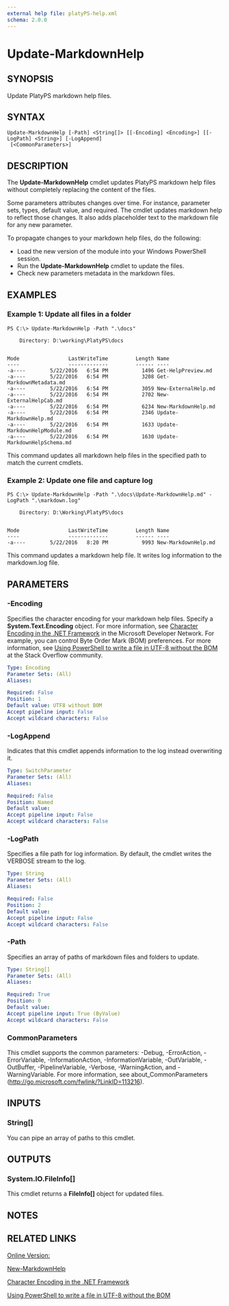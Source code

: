 ```yaml
---
external help file: platyPS-help.xml
schema: 2.0.0
---
```


# Update-MarkdownHelp
## SYNOPSIS
Update PlatyPS markdown help files.
## SYNTAX

```
Update-MarkdownHelp [-Path] <String[]> [[-Encoding] <Encoding>] [[-LogPath] <String>] [-LogAppend]
 [<CommonParameters>]
```

## DESCRIPTION
The **Update-MarkdownHelp** cmdlet updates PlatyPS markdown help files without completely replacing the content of the files.

Some parameters attributes changes over time.
For instance, parameter sets, types, default value, and required.
The cmdlet updates markdown help to reflect those changes.
It also adds placeholder text to the markdown file for any new parameter.

To propagate changes to your markdown help files, do the following:

- Load the new version of the module into your Windows PowerShell session.
- Run the **Update-MarkdownHelp** cmdlet to update the files.
- Check new parameters metadata in the markdown files.


## EXAMPLES

### Example 1: Update all files in a folder
```
PS C:\> Update-MarkdownHelp -Path ".\docs"

    Directory: D:\working\PlatyPS\docs


Mode                LastWriteTime         Length Name
----                -------------         ------ ----
-a----        5/22/2016   6:54 PM           1496 Get-HelpPreview.md
-a----        5/22/2016   6:54 PM           3208 Get-MarkdownMetadata.md
-a----        5/22/2016   6:54 PM           3059 New-ExternalHelp.md
-a----        5/22/2016   6:54 PM           2702 New-ExternalHelpCab.md
-a----        5/22/2016   6:54 PM           6234 New-MarkdownHelp.md
-a----        5/22/2016   6:54 PM           2346 Update-MarkdownHelp.md
-a----        5/22/2016   6:54 PM           1633 Update-MarkdownHelpModule.md
-a----        5/22/2016   6:54 PM           1630 Update-MarkdownHelpSchema.md
```

This command updates all markdown help files in the specified path to match the current cmdlets.
### Example 2: Update one file and capture log
```
PS C:\> Update-MarkdownHelp -Path ".\docs\Update-MarkdownHelp.md" -LogPath ".\markdown.log"

    Directory: D:\Working\PlatyPS\docs


Mode                LastWriteTime         Length Name
----                -------------         ------ ----
-a----        5/22/2016   8:20 PM           9993 New-MarkdownHelp.md
```

This command updates a markdown help file. It writes log information to the markdown.log file.
## PARAMETERS

### -Encoding
Specifies the character encoding for your markdown help files.
Specify a **System.Text.Encoding** object.
For more information, see [Character Encoding in the .NET Framework](https://msdn.microsoft.com/en-us/library/ms404377.aspx) in the Microsoft Developer Network.
For example, you can control Byte Order Mark (BOM) preferences.
For more information, see [Using PowerShell to write a file in UTF-8 without the BOM](http://stackoverflow.com/questions/5596982/using-powershell-to-write-a-file-in-utf-8-without-the-bom) at the Stack Overflow community.


```yaml
Type: Encoding
Parameter Sets: (All)
Aliases:

Required: False
Position: 1
Default value: UTF8 without BOM
Accept pipeline input: False
Accept wildcard characters: False
```

### -LogAppend
Indicates that this cmdlet appends information to the log instead overwriting it.


```yaml
Type: SwitchParameter
Parameter Sets: (All)
Aliases:

Required: False
Position: Named
Default value:
Accept pipeline input: False
Accept wildcard characters: False
```

### -LogPath
Specifies a file path for log information.
By default, the cmdlet writes the VERBOSE stream to the log.


```yaml
Type: String
Parameter Sets: (All)
Aliases:

Required: False
Position: 2
Default value:
Accept pipeline input: False
Accept wildcard characters: False
```

### -Path
Specifies an array of paths of markdown files and folders to update.


```yaml
Type: String[]
Parameter Sets: (All)
Aliases:

Required: True
Position: 0
Default value:
Accept pipeline input: True (ByValue)
Accept wildcard characters: False
```

### CommonParameters
This cmdlet supports the common parameters: -Debug, -ErrorAction, -ErrorVariable, -InformationAction, -InformationVariable, -OutVariable, -OutBuffer, -PipelineVariable, -Verbose, -WarningAction, and -WarningVariable. For more information, see about_CommonParameters (http://go.microsoft.com/fwlink/?LinkID=113216).
## INPUTS

### String[]
You can pipe an array of paths to this cmdlet.
## OUTPUTS

### System.IO.FileInfo[]
This cmdlet returns a **FileInfo[]** object for updated files.
## NOTES

## RELATED LINKS

[Online Version:](https://github.com/PowerShell/platyPS/blob/master/docs/Update-MarkdownHelp.md)

[New-MarkdownHelp](New-MarkdownHelp.md)

[Character Encoding in the .NET Framework](https://msdn.microsoft.com/en-us/library/ms404377.aspx)

[Using PowerShell to write a file in UTF-8 without the BOM](http://stackoverflow.com/questions/5596982/using-powershell-to-write-a-file-in-utf-8-without-the-bom)
